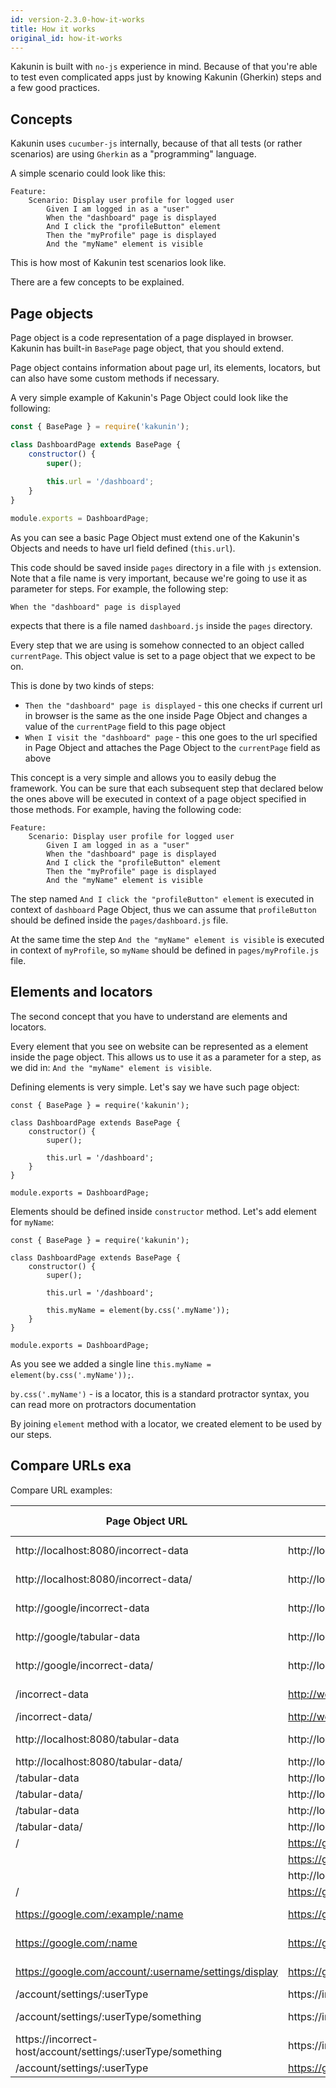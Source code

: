 ```yaml
---
id: version-2.3.0-how-it-works
title: How it works
original_id: how-it-works
---
```


Kakunin is built with `no-js` experience in mind. Because of that you're able to test even complicated apps just
by knowing Kakunin (Gherkin) steps and a few good practices.

## Concepts

Kakunin uses `cucumber-js` internally, because of that all tests (or rather scenarios) are using `Gherkin` as a "programming"
language.

A simple scenario could look like this:

```gherkin
Feature:
    Scenario: Display user profile for logged user
        Given I am logged in as a "user"
        When the "dashboard" page is displayed
        And I click the "profileButton" element
        Then the "myProfile" page is displayed
        And the "myName" element is visible
```

This is how most of Kakunin test scenarios look like.

There are a few concepts to be explained.


## Page objects

Page object is a code representation of a page displayed in browser. Kakunin has built-in `BasePage` page object, that you should extend.

Page object contains information about page url, its elements, locators, but can also have some custom methods if necessary.

A very simple example of Kakunin's Page Object could look like the following:

```javascript
const { BasePage } = require('kakunin');

class DashboardPage extends BasePage {
    constructor() {
        super();
        
        this.url = '/dashboard';
    }
}

module.exports = DashboardPage;
```

As you can see a basic Page Object must extend one of the Kakunin's Objects and needs to have url field defined (`this.url`).
 
This code should be saved inside `pages` directory in a file with `js` extension. 
Note that a file name is very important, because we're going to use it as parameter for steps. For example, the following step:
```gherkin
When the "dashboard" page is displayed
``` 
expects that there is a file named `dashboard.js` inside the `pages` directory. 


Every step that we are using is somehow connected to an object called `currentPage`. This object value is set to a 
page object that we expect to be on.

This is done by two kinds of steps:

* `Then the "dashboard" page is displayed` - this one checks if current url in browser is the same as the one inside Page Object and changes a value of the `currentPage` field
 to this page object
* `When I visit the "dashboard" page` - this one goes to the url specified in Page Object and attaches the Page Object to the `currentPage` field as above 

This concept is a very simple and allows you to easily debug the framework. You can be sure that each subsequent step that declared below the ones above will be executed in context of a page object specified in those methods.
For example, having the following code:

```gherkin 
Feature:
    Scenario: Display user profile for logged user
        Given I am logged in as a "user"
        When the "dashboard" page is displayed
        And I click the "profileButton" element
        Then the "myProfile" page is displayed
        And the "myName" element is visible
```

The step named `And I click the "profileButton" element` is executed in context of `dashboard` Page Object, thus we can assume that `profileButton` should be defined inside the
`pages/dashboard.js` file.

At the same time the step `And the "myName" element is visible` is executed in context of `myProfile`, so `myName` should be defined in `pages/myProfile.js` file.


## Elements and locators

The second concept that you have to understand are elements and locators.

Every element that you see on website can be represented as a element inside the page object. This allows us to use it as a parameter for a step, as we did in:
`And the "myName" element is visible`.

Defining elements is very simple. Let's say we have such page object:

``` 
const { BasePage } = require('kakunin');

class DashboardPage extends BasePage {
    constructor() {
        super();
        
        this.url = '/dashboard';
    }
}

module.exports = DashboardPage;
```

Elements should be defined inside `constructor` method. Let's add element for `myName`:

``` 
const { BasePage } = require('kakunin');

class DashboardPage extends BasePage {
    constructor() {
        super();
        
        this.url = '/dashboard';
        
        this.myName = element(by.css('.myName'));
    }
}

module.exports = DashboardPage;
```

As you see we added a single line `this.myName = element(by.css('.myName'));`.

`by.css('.myName')` - is a locator, this is a standard protractor syntax, you can read more on protractors documentation

By joining `element` method with a locator, we created element to be used by our steps.


## Compare URLs exa

Compare URL examples:

  | Page Object URL                                             | Current Browser URL                               | Base URL - config file    | Results   |
  | ----------------------------------------------------------- | ------------------------------------------------- | ------------------------- | --------- |
  | http://localhost:8080/incorrect-data                        | http://localhost:8080/tabular-data                | https://example-url.com   | FALSE     |
  | http://localhost:8080/incorrect-data/                       | http://localhost:8080/tabular-data                | https://example-url.com   | FALSE     |
  | http://google/incorrect-data                                | http://localhost:8080/tabular-data                | https://example-url.com   | FALSE     |
  | http://google/tabular-data                                  | http://localhost:8080/tabular-data                | https://example-url.com   | FALSE     |
  | http://google/incorrect-data/                               | http://localhost:8080/tabular-data                | https://example-url.com   | FALSE     |
  | /incorrect-data                                             | http://website.com/tabular-data                   | https://example-url.com   | FALSE     |
  | /incorrect-data/                                            | http://website.com/tabular-data                   | http://incorrect.com      | FALSE     |
  | http://localhost:8080/tabular-data                          | http://localhost:8080/tabular-data                | https://example-url.com   | TRUE      |
  | http://localhost:8080/tabular-data/                         | http://localhost:8080/tabular-data                | http://localhost:8080     | TRUE      |
  | /tabular-data                                               | http://localhost:8080/tabular-data                | http://localhost:8080     | TRUE      |
  | /tabular-data/                                              | http://localhost:8080/tabular-data                | http://localhost:8080     | TRUE      |
  | /tabular-data                                               | http://localhost:8080/tabular-data                | https://google.pl         | FALSE     |
  | /tabular-data/                                              | http://localhost:8080/tabular-data                | https://google.pl         | FALSE     |
  | /                                                           | https://google.pl/new                             | https://google.pl         | FALSE     |
  |                                                             | https://google.pl/new                             | https://google.pl         | FALSE     |
  |                                                             | http://localhost:8080                             | http://localhost:8080     | TRUE      |
  | /                                                           | https://google.pl                                 | https://google.com        | FALSE     |
  | https://google.com/:example/:name                           | https://google.com/example/janek                  | https://example-url.com   | TRUE      |
  | https://google.com/:name                                    | https://google.com/janek                          | https://example-url.com   | TRUE      |
  | https://google.com/account/:username/settings/display       | https://google.com/account/janek/settings/display | https://example-url.com   | TRUE      |
  | /account/settings/:userType                                 | https://incorrect-host/account/settings/admin     | https://google.com        | FALSE     |
  | /account/settings/:userType/something                       | https://incorrect-host/account/settings/admin     | https://example-url.com   | FALSE     |
  | https://incorrect-host/account/settings/:userType/something | https://incorrect-host/account/settings/admin     | https://example-url.com   | FALSE     |
  | /account/settings/:userType                                 | https://google.com/account/settings/user          | https://google.com        | TRUE      |
